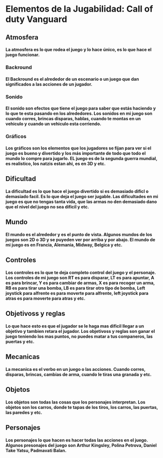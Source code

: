 # Elementos de la Jugabilidad: Call of duty Vanguard

## Atmosfera
#### La atmosfera es lo que rodea el juego y lo hace único, es lo que hace el juego funcionar.
### Backround
#### El Backround es el alrededor de un escenario o un juego que dan significados a las acciones de un jugador.

### Sonido
#### El sonido son efectos que tiene el juego para saber que estás haciendo y lo que te esta pasando en los alrededores. Los sonidos en mi juego son cuando corres, brincas disparas, hablas, cuando te montas en un vehiculo y cuando un vehiculo esta corriendo.

### Gráficos 
#### Los gráficos son los elementos que los jugadores se fijan para ver si el juego es bueno y divertido y los más importante de todo que todo el mundo lo compre para jugarlo. EL juego es de la segunda guerra mundial, es realistico, los natzis estan ahi, es en 3D y etc.

## Dificultad
#### La dificultad es lo que hace el juego divertido si es demasiado dificl o demasiado facil. Es lo que deja el juego ser jugable. Las dificultades en mi juego es que no tengas tanta vida, que las armas no den demasiado dano que el nivel del juego no sea dificil y etc.

## Mundo
#### El mundo es el alrededor y es el punto de vista. Algunos mundos de los juegos son 2D o 3D y se puyeden ver por arriba y por abajo. El mundo de mi juego es en Francia, Alemania, Midway, Belgica y etc.

## Controles
#### Los controles es lo que te deja completo control del juego y el personaje. Los controles de mi juego son RT es para disparar, LT es para apuntar, A es para brincar, Y es para cambiar de armas, X es para recoger un arma, RB es para tirar una bomba, LB es para tirar otro tipo de bomba, Left joystick para alfrente es para moverte para alfrente, left joystick para atras es para moverte para atras y etc.

## Objetivoss y reglas
#### Lo que hace esto es que el jugador se le haga mas dificil llegar a un objetivo y tambien retara el jugador. Los objetivoss y reglas son ganar el juego teniendo los mas puntos, no puedes matar a tus companeros, las puertas y etc.

## Mecanicas
#### La mecanica es el verbo en un juego o las acciones. Cuando corres, disparas, brincas, cambias de arma, cuando le tiras una granada y etc.

## Objetos
#### Los objetos son todas las cosas que los personajes interpretan. Los objetos son los carros, donde te tapas de los tiros, los carros, las puertas, las paredes y etc.

## Personajes
#### Los personajes lo que hacen es hacer todas las acciones en el juego. Algunos presonajes del juego son Arthur Kingsley, Polina Petrova, Daniel Take Yatsu, Padmavati Balan.
